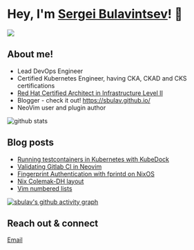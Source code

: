 # Hey, I'm <a href="https://www.linkedin.com/in/sergei-bulavintsev-3001ba45/" target="_blank">Sergei Bulavintsev</a>! 👋

<a href= "https://www.linkedin.com/in/sergei-bulavintsev-3001ba45/"><img src="https://img.icons8.com/nolan/50/linkedin.png"/></a>

## About me!

* Lead DevOps Engineer
* Certified Kubernetes Engineer, having CKA, CKAD and CKS certifications
* <a href="https://rhtapps.redhat.com/verify?certId=160-186-458">Red Hat Certified Architect in Infrastructure Level II</a>
* Blogger - check it out! <a href="https://sbulav.github.com/">https://sbulav.github.io/</a>
* NeoVim user and plugin author

<img src="https://github-readme-stats.vercel.app/api/?username=sbulav&show_icons=true&count_private=true&title_color=fffffff&icon_color=000000&text_color=000000" alt="github stats"/>

## Blog posts
<!-- BLOG-POST-LIST:START -->
- [Running testcontainers in Kubernetes with KubeDock](https://sbulav.github.io/kubernetes/running-testcontainers-in-kubernetes/)
- [Validating Gitlab CI in Neovim](https://sbulav.github.io/vim/neovim-validating-gitlab-ci/)
- [Fingerprint Authentication with fprintd on NixOS](https://sbulav.github.io/nix/nix-fingerprint-authentication/)
- [Nix Colemak-DH layout](https://sbulav.github.io/nix/nix-colemak-dh/)
- [Vim numbered lists](https://sbulav.github.io/vim/neovim-numbered-lists/)
<!-- BLOG-POST-LIST:END -->

[![sbulav's github activity graph](https://activity-graph.herokuapp.com/graph?username=sbulav&bg_color=000000&color=932092&line=932092&point=932092&area=true&hide_border=true)](https://github.com/sbulav?tab=repositories)


## Reach out & connect

[Email](mailto:bulavintsev.sergey@gmail.com)
